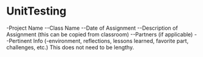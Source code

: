 # UnitTesting

-Project Name
--Class Name
--Date of Assignment
--Description of Assignment (this can be copied from classroom)
--Partners (if applicable) 
--Pertinent Info (-environment, reflections, lessons learned, favorite part, challenges, etc.) This does not need to be lengthy.
